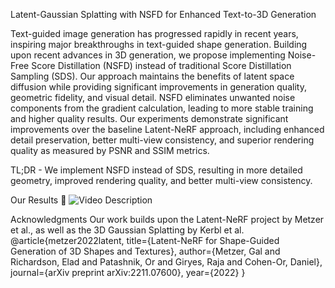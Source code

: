 Latent-Gaussian Splatting with NSFD for Enhanced Text-to-3D Generation

Text-guided image generation has progressed rapidly in recent years, inspiring major breakthroughs in text-guided shape generation. Building upon recent advances in 3D generation, we propose implementing Noise-Free Score Distillation (NSFD) instead of traditional Score Distillation Sampling (SDS). Our approach maintains the benefits of latent space diffusion while providing significant improvements in generation quality, geometric fidelity, and visual detail.
NSFD eliminates unwanted noise components from the gradient calculation, leading to more stable training and higher quality results.
Our experiments demonstrate significant improvements over the baseline Latent-NeRF approach, including enhanced detail preservation, better multi-view consistency, and superior rendering quality as measured by PSNR and SSIM metrics.

TL;DR - We implement NSFD instead of SDS, resulting in more detailed geometry, improved rendering quality, and better multi-view consistency.


Our Results :art:
![Video Description](C:\Users\tal15\Downloads\Ballerina.gif)

Acknowledgments
Our work builds upon the Latent-NeRF project by Metzer et al., as well as the 3D Gaussian Splatting by Kerbl et al.
@article{metzer2022latent,
  title={Latent-NeRF for Shape-Guided Generation of 3D Shapes and Textures},
  author={Metzer, Gal and Richardson, Elad and Patashnik, Or and Giryes, Raja and Cohen-Or, Daniel},
  journal={arXiv preprint arXiv:2211.07600},
  year={2022}
}
